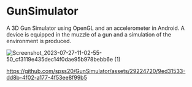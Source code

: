 # GunSimulator
A 3D Gun Simulator using OpenGL and an accelerometer in Android. A device is equipped in the muzzle of a gun and a simulation of the environment is produced.



![Screenshot_2023-07-27-11-02-55-50_cf3119e435dec14f0dae95b978bebb6e (1)](https://github.com/spss20/GunSimulator/assets/29224720/bf083fc8-ed0b-4411-845c-f1c665b89b27)

https://github.com/spss20/GunSimulator/assets/29224720/9ed31533-dd8b-4f02-a177-4f53ee8f99b5

